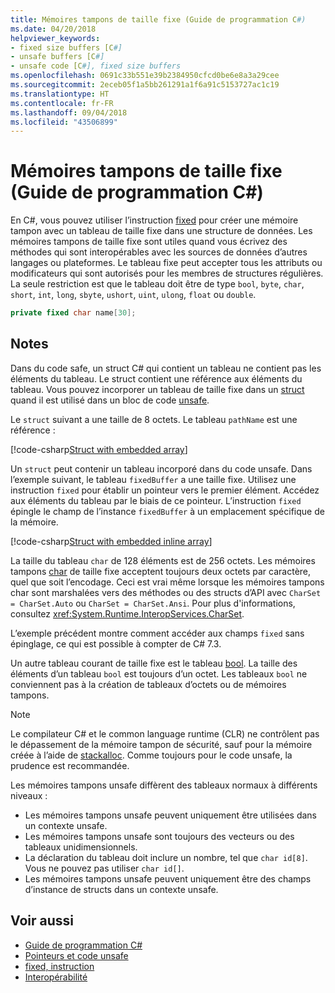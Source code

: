 ```yaml
---
title: Mémoires tampons de taille fixe (Guide de programmation C#)
ms.date: 04/20/2018
helpviewer_keywords:
- fixed size buffers [C#]
- unsafe buffers [C#]
- unsafe code [C#], fixed size buffers
ms.openlocfilehash: 0691c33b551e39b2384950cfcd0be6e8a3a29cee
ms.sourcegitcommit: 2eceb05f1a5bb261291a1f6a91c5153727ac1c19
ms.translationtype: HT
ms.contentlocale: fr-FR
ms.lasthandoff: 09/04/2018
ms.locfileid: "43506899"
---
```

# <a name="fixed-size-buffers-c-programming-guide"></a>Mémoires tampons de taille fixe (Guide de programmation C#)

En C#, vous pouvez utiliser l’instruction [fixed](../../language-reference/keywords/fixed-statement.md) pour créer une mémoire tampon avec un tableau de taille fixe dans une structure de données. Les mémoires tampons de taille fixe sont utiles quand vous écrivez des méthodes qui sont interopérables avec les sources de données d’autres langages ou plateformes. Le tableau fixe peut accepter tous les attributs ou modificateurs qui sont autorisés pour les membres de structures régulières. La seule restriction est que le tableau doit être de type `bool`, `byte`, `char`, `short`, `int`, `long`, `sbyte`, `ushort`, `uint`, `ulong`, `float` ou `double`.

```csharp
private fixed char name[30];
```

## <a name="remarks"></a>Notes

Dans du code safe, un struct C# qui contient un tableau ne contient pas les éléments du tableau. Le struct contient une référence aux éléments du tableau. Vous pouvez incorporer un tableau de taille fixe dans un [struct](../../language-reference/keywords/struct.md) quand il est utilisé dans un bloc de code [unsafe](../../language-reference/keywords/unsafe.md).

Le `struct` suivant a une taille de 8 octets. Le tableau `pathName` est une référence :

[!code-csharp[Struct with embedded array](../../../../samples/snippets/csharp/keywords/FixedKeywordExamples.cs#6)]

Un `struct` peut contenir un tableau incorporé dans du code unsafe. Dans l’exemple suivant, le tableau `fixedBuffer` a une taille fixe. Utilisez une instruction `fixed` pour établir un pointeur vers le premier élément. Accédez aux éléments du tableau par le biais de ce pointeur. L’instruction `fixed` épingle le champ de l’instance `fixedBuffer` à un emplacement spécifique de la mémoire.

[!code-csharp[Struct with embedded inline array](../../../../samples/snippets/csharp/keywords/FixedKeywordExamples.cs#7)]

La taille du tableau `char` de 128 éléments est de 256 octets. Les mémoires tampons [char](../../language-reference/keywords/char.md) de taille fixe acceptent toujours deux octets par caractère, quel que soit l’encodage. Ceci est vrai même lorsque les mémoires tampons char sont marshalées vers des méthodes ou des structs d’API avec `CharSet = CharSet.Auto` ou `CharSet = CharSet.Ansi`. Pour plus d'informations, consultez <xref:System.Runtime.InteropServices.CharSet>.

L’exemple précédent montre comment accéder aux champs `fixed` sans épinglage, ce qui est possible à compter de C# 7.3.

Un autre tableau courant de taille fixe est le tableau [bool](../../language-reference/keywords/bool.md). La taille des éléments d’un tableau `bool` est toujours d’un octet. Les tableaux `bool` ne conviennent pas à la création de tableaux d’octets ou de mémoires tampons.

> [!NOTE]
> Le compilateur C# et le common language runtime (CLR) ne contrôlent pas le dépassement de la mémoire tampon de sécurité, sauf pour la mémoire créée à l’aide de [stackalloc](../../language-reference/keywords/stackalloc.md). Comme toujours pour le code unsafe, la prudence est recommandée.

Les mémoires tampons unsafe diffèrent des tableaux normaux à différents niveaux :

- Les mémoires tampons unsafe peuvent uniquement être utilisées dans un contexte unsafe.
- Les mémoires tampons unsafe sont toujours des vecteurs ou des tableaux unidimensionnels.
- La déclaration du tableau doit inclure un nombre, tel que `char id[8]`. Vous ne pouvez pas utiliser `char id[]`.
- Les mémoires tampons unsafe peuvent uniquement être des champs d’instance de structs dans un contexte unsafe.

## <a name="see-also"></a>Voir aussi

- [Guide de programmation C#](../index.md)  
- [Pointeurs et code unsafe](index.md)  
- [fixed, instruction](../../language-reference/keywords/fixed-statement.md)  
- [Interopérabilité](../interop/index.md)
